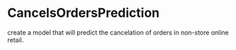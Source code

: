# CancelsOrdersPrediction
create a model that will predict the cancelation of orders in non-store online retail.
